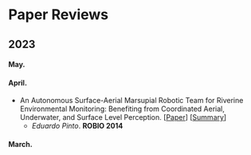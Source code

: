 # Paper Reviews

## 2023

#### May.

#### April.
- An Autonomous Surface-Aerial Marsupial Robotic Team for Riverine Environmental Monitoring: Benefiting from Coordinated Aerial, Underwater, and Surface Level Perception. [[Paper](https://doi.org/10.1109/ROBIO.2014.7090371)] [[Summary]([Reviews/An%Autonomous%Surface-Aerial%Marsupial%Robotic%Team%for%Riverine%Environmental%Monitoring:%Benefiting%from%Coordinated%Aerial,%Underwater,%and%Surface%Level%Perception.md](https://github.com/Junghwan-Ro/Paper-Review/blob/main/Reviews/An%20Autonomous%20Surface-Aerial%20Marsupial%20Robotic%20Team%20for%20Riverine%20Environmental%20Monitoring:%20Benefiting%20from%20Coordinated%20Aerial,%20Underwater,%20and%20Surface%20Level%20Perception.md))]
  - *Eduardo Pinto*. **ROBIO 2014**

#### March.


